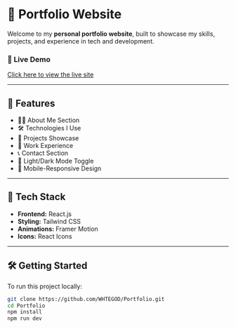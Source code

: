 # 💼 Portfolio Website

Welcome to my **personal portfolio website**, built to showcase my skills, projects, and experience in tech and development.

### 🔗 Live Demo
[Click here to view the live site](https://pulkittiwari.netlify.app/)

---

## 📌 Features

- 🧑‍💻 About Me Section
- 🛠 Technologies I Use
- 📂 Projects Showcase
- 💼 Work Experience
- 📞 Contact Section
- 🌙 Light/Dark Mode Toggle
- 📱 Mobile-Responsive Design

---

## 🚀 Tech Stack

- **Frontend:** React.js
- **Styling:** Tailwind CSS
- **Animations:** Framer Motion
- **Icons:** React Icons



---

## 🛠 Getting Started

To run this project locally:

```bash
git clone https://github.com/WHTEGOD/Portfolio.git
cd Portfolio
npm install
npm run dev


